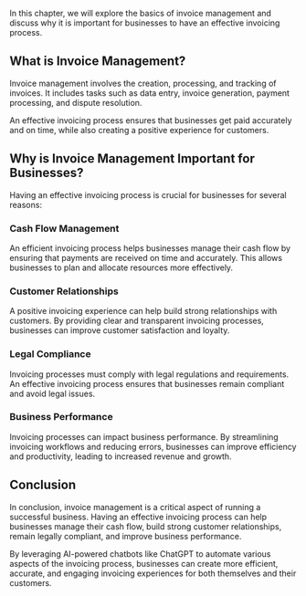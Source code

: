 
In this chapter, we will explore the basics of invoice management and discuss why it is important for businesses to have an effective invoicing process.

What is Invoice Management?
---------------------------

Invoice management involves the creation, processing, and tracking of invoices. It includes tasks such as data entry, invoice generation, payment processing, and dispute resolution.

An effective invoicing process ensures that businesses get paid accurately and on time, while also creating a positive experience for customers.

Why is Invoice Management Important for Businesses?
---------------------------------------------------

Having an effective invoicing process is crucial for businesses for several reasons:

### Cash Flow Management

An efficient invoicing process helps businesses manage their cash flow by ensuring that payments are received on time and accurately. This allows businesses to plan and allocate resources more effectively.

### Customer Relationships

A positive invoicing experience can help build strong relationships with customers. By providing clear and transparent invoicing processes, businesses can improve customer satisfaction and loyalty.

### Legal Compliance

Invoicing processes must comply with legal regulations and requirements. An effective invoicing process ensures that businesses remain compliant and avoid legal issues.

### Business Performance

Invoicing processes can impact business performance. By streamlining invoicing workflows and reducing errors, businesses can improve efficiency and productivity, leading to increased revenue and growth.

Conclusion
----------

In conclusion, invoice management is a critical aspect of running a successful business. Having an effective invoicing process can help businesses manage their cash flow, build strong customer relationships, remain legally compliant, and improve business performance.

By leveraging AI-powered chatbots like ChatGPT to automate various aspects of the invoicing process, businesses can create more efficient, accurate, and engaging invoicing experiences for both themselves and their customers.
